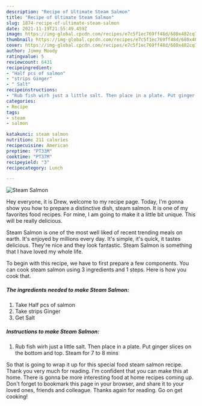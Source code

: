 ```yaml
---
description: "Recipe of Ultimate Steam Salmon"
title: "Recipe of Ultimate Steam Salmon"
slug: 1874-recipe-of-ultimate-steam-salmon
date: 2021-11-19T21:55:49.459Z
image: https://img-global.cpcdn.com/recipes/e7c5f1ec769ff48d/680x482cq70/steam-salmon-recipe-main-photo.jpg
thumbnail: https://img-global.cpcdn.com/recipes/e7c5f1ec769ff48d/680x482cq70/steam-salmon-recipe-main-photo.jpg
cover: https://img-global.cpcdn.com/recipes/e7c5f1ec769ff48d/680x482cq70/steam-salmon-recipe-main-photo.jpg
author: Jimmy Moody
ratingvalue: 5
reviewcount: 6431
recipeingredient:
- "Half pcs of salmon"
- "strips Ginger"
- " Salt"
recipeinstructions:
- "Rub fish wirh just a little salt. Then place in a plate. Put ginger slices on the bottom and top. Steam for 7 to 8 mins"
categories:
- Recipe
tags:
- steam
- salmon

katakunci: steam salmon 
nutrition: 211 calories
recipecuisine: American
preptime: "PT33M"
cooktime: "PT37M"
recipeyield: "3"
recipecategory: Lunch

---
```



![Steam Salmon](https://img-global.cpcdn.com/recipes/e7c5f1ec769ff48d/680x482cq70/steam-salmon-recipe-main-photo.jpg)

Hey everyone, it is Drew, welcome to my recipe page. Today, I'm gonna show you how to prepare a distinctive dish, steam salmon. It is one of my favorites food recipes. For mine, I am going to make it a little bit unique. This will be really delicious.



Steam Salmon is one of the most well liked of recent trending meals on earth. It's enjoyed by millions every day. It's simple, it's quick, it tastes delicious. They're nice and they look fantastic. Steam Salmon is something that I have loved my whole life.


To begin with this recipe, we have to first prepare a few components. You can cook steam salmon using 3 ingredients and 1 steps. Here is how you cook that.

<!--inarticleads1-->

##### The ingredients needed to make Steam Salmon:

1. Take Half pcs of salmon
1. Take strips Ginger
1. Get  Salt




<!--inarticleads2-->

##### Instructions to make Steam Salmon:

1. Rub fish wirh just a little salt. Then place in a plate. Put ginger slices on the bottom and top. Steam for 7 to 8 mins




So that is going to wrap it up for this special food steam salmon recipe. Thank you very much for reading. I'm confident that you can make this at home. There is gonna be more interesting food at home recipes coming up. Don't forget to bookmark this page in your browser, and share it to your loved ones, friends and colleague. Thanks again for reading. Go on get cooking!
